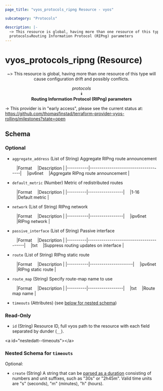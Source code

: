 ```yaml
---
page_title: "vyos_protocols_ripng Resource - vyos"

subcategory: "Protocols"

description: |- 
  ~> This resource is global, having more than one resource of this type will cause configuration drift and possibly conflicts.
  protocols⯯Routing Information Protocol (RIPng) parameters
---
```


# vyos_protocols_ripng (Resource)
<center>

~> This resource is global, having more than one resource of this type will cause configuration drift and possibly conflicts.

*protocols*  
⯯  
**Routing Information Protocol (RIPng) parameters**


</center>

-> This provider is in "early access", please see the current status at: https://github.com/thomasfinstad/terraform-provider-vyos-rolling/milestones?state=open

## Schema

### Optional

- `aggregate_address` (List of String) Aggregate RIPng route announcement

    &emsp;|Format   &emsp;|Description                         |
    |-----------|--------------------------------------|
    &emsp;|ipv6net  &emsp;|Aggregate RIPng route announcement  |
- `default_metric` (Number) Metric of redistributed routes

    &emsp;|Format  &emsp;|Description     |
    |----------|------------------|
    &emsp;|1-16    &emsp;|Default metric  |
- `network` (List of String) RIPng network

    &emsp;|Format   &emsp;|Description    |
    |-----------|-----------------|
    &emsp;|ipv6net  &emsp;|RIPng network  |
- `passive_interface` (List of String) Passive interface

    &emsp;|Format  &emsp;|Description                            |
    |----------|-----------------------------------------|
    &emsp;|txt     &emsp;|Suppress routing updates on interface  |
- `route` (List of String) RIPng static route

    &emsp;|Format   &emsp;|Description         |
    |-----------|----------------------|
    &emsp;|ipv6net  &emsp;|RIPng static route  |
- `route_map` (String) Specify route-map name to use

    &emsp;|Format  &emsp;|Description     |
    |----------|------------------|
    &emsp;|txt     &emsp;|Route map name  |
- `timeouts` (Attributes) (see [below for nested schema](#nestedatt--timeouts))

### Read-Only

- `id` (String) Resource ID, full vyos path to the resource with each field separated by dunder (`__`).

&lt;a id=&#34;nestedatt--timeouts&#34;&gt;&lt;/a&gt;
### Nested Schema for `timeouts`

Optional:

- `create` (String) A string that can be [parsed as a duration](https://pkg.go.dev/time#ParseDuration) consisting of numbers and unit suffixes, such as &#34;30s&#34; or &#34;2h45m&#34;. Valid time units are &#34;s&#34; (seconds), &#34;m&#34; (minutes), &#34;h&#34; (hours).  
